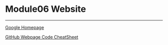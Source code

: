 # Module06 Website
---
[Google Homepage](https://www.google.com "Google's Homepage")


[GitHub Webpage Code CheatSheet](https://github.com/adam-p/markdown-here/wiki/Markdown-Cheatsheet)

